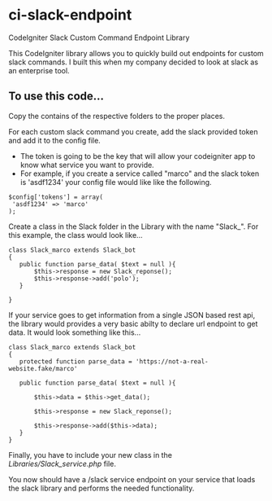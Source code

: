 # ci-slack-endpoint
CodeIgniter Slack Custom Command Endpoint Library

This CodeIgniter library allows you to quickly build out endpoints for custom slack commands.  I built this when my company decided to look at slack as an enterprise tool.

## To use this code...

Copy the contains of the respective folders to the proper places.

For each custom slack command you create, add the slack provided token and add it to the config file.  
* The token is going to be the key that will allow your codeigniter app to know what service you want to provide.
* For example, if you create a service called "marco" and the slack token is 'asdf1234' your config file would like like the following.

 ```
 $config['tokens'] = array(
  'asdf1234' => 'marco'
 );
 ```

Create a class in the Slack folder in the Library with the name "Slack_<service name>". For this example, the class would look like...

 ```
 class Slack_marco extends Slack_bot
 {
    public function parse_data( $text = null ){  
    	$this->response = new Slack_reponse();
        $this->response->add('polo');        
    }

 }
 
 ```

 If your service goes to get information from a single JSON based rest api, the library would provides a very basic abilty to declare url endpoint to get data.  It would look something like this...

 ```
 class Slack_marco extends Slack_bot
 {
	protected function parse_data = 'https://not-a-real-website.fake/marco'

	public function parse_data( $text = null ){  
    
    	$this->data = $this->get_data();
    
    	$this->response = new Slack_reponse();

		$this->response->add($this->data);        
    }
 }

```

Finally, you have to include your new class in the _Libraries/Slack_service.php_ file.

You now should have a /slack service endpoint on your service that loads the slack library and performs the needed functionality.  

